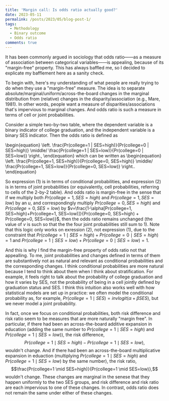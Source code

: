 ```yaml
---
title: 'Margin call: Is odds ratio actually good?'
date: 2023-05-11
permalink: /posts/2023/05/blog-post-1/
tags:
  - Methodology
  - Binary outcome
  - Odds ratio
comments: true
---
```

It has been commonly argued in sociology that odds ratio——as a measure of association between categorical variables——is appealing, because of its "margin-free" property. This has always baffled me, so I decided to explicate my bafflement here as a sanity check. 

To begin with, here's my understanding of what people are really trying to do when they use a "margin-free" measure. The idea is to separate absolute/marginal/uniform/across-the-board changes in the marginal distribution from (relative) changes in the disparity/association (e.g., Mare, 1981). In other words, people want a measure of disparities/associations that's impervious to marginal changes. And odds ratio is such a measure in terms of cell or joint probabilities.

Consider a simple two-by-two table, where the dependent variable is a binary indicator of college graduation, and the independent variable is a binary SES indicator. Then the odds ratio is defined as 

\begin{equation}
    \left. \frac{Pr(college=1 | SES=high)}{Pr(college=0 | SES=high)} \middle/ \frac{Pr(college=1 | SES=low)}{Pr(college=0 | SES=low)} \right.,
\end{equation}
which can be written as 
\begin{equation}
\left. \frac{Pr(college=1, SES=high)}{Pr(college=0, SES=high)} \middle/ \frac{Pr(college=1, SES=low)}{Pr(college=0, SES=low)} \right..
\end{equation}

So expression (1) is in terms of conditional probabilities, and expression (2) is in terms of joint probabilities (or equivalently, cell probabilities, referring to cells of the 2-by-2 table). And odds ratio is margin-free in the sense that if we multiply both $Pr(college=1, SES=high)$ and $Pr(college=1, SES=low)$ by an $u$, and correspondingly multiply $Pr(college=0, SES=high)$ and $Pr(college=0, SES=low)$ by $v=\frac{1-\alpha[Pr(college=1, SES=high)+Pr(college=1, SES=low)]}{Pr(college=0, SES=high) + Pr(college=0, SES=low)}$, then the odds ratio remains unchanged (the value of $v$ is such so that the the four joint probabilities still sum to 1). Note that this logic only works on exression (2), not expression (1), due to the constraint that $Pr(college=1 \mid SES=high)+Pr(college=0 \mid SES=high)=1$ and $Pr(college=1 \mid SES=low)+Pr(college=0 \mid SES=low)=1$. 

And this is why I find the margin-free property of odds ratio not that appealling. To me, joint probabilities and changes defined in terms of them are substantively not as natural and relevant as conditional probabilities and the corresponding changes. I think conditional probabilities are more natural because I tend to think about them when I think about stratification. For example, it feels right to talk about the probability of college graduation and how it varies by SES, not the probability of being in a cell jointly defined by graduation status and SES. I think this intuition also works well with how statistical models are set up in practice: we often model the conditional probability as, for example, $Pr(college=1 \mid SES)= invlogit(\alpha+\beta  SES)$, but we never model a joint probability. 

In fact, once we focus on conditional probabilities, both risk difference and risk ratio seem to be measures that are more naturally "margin free". In particular, if there had been an across-the-board additive expansion in education (adding the same number to $Pr(college=1 \mid SES=high)$ and $Pr(college=1 \mid SES=low)$), the risk difference, 
$$Pr(college=1 \mid SES=high)-Pr(college=1 \mid SES=low),$$
wouldn't change. And if there had been an across-the-board multiplicative expansion in eduaction (multiplying $Pr(college=1 \mid SES=high)$ and $Pr(college=1 \mid SES=low)$ by the same number), the risk ratio,
$$\frac{Pr(college=1 \mid SES=high)}{Pr(college=1 \mid SES=low)},$$
wouldn't change. These changes are marginal in the senese that they happen uniformly to the two SES groups, and risk difference and risk ratio are each impervious to one of these changes. In contrast, odds ratio does not remain the same under either of these changes. 
